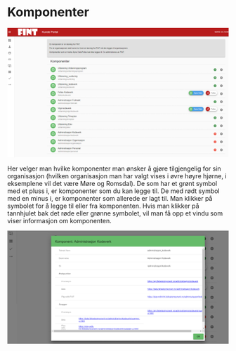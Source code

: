 # Komponenter

![ill4](../_media/kundeportal-4.png)

Her velger man hvilke komponenter man ønsker å gjøre tilgjengelig for sin organisasjon (hvilken organisasjon man har valgt vises i øvre høyre hjørne, i eksemplene vil det være Møre og Romsdal). De som har et grønt symbol med et pluss i, er komponenter som du kan legge til. De med rødt symbol med en minus i, er komponenter som allerede er lagt til. Man klikker på symbolet for å legge til eller fra komponenten. Hvis man klikker på tannhjulet bak det røde eller grønne symbolet, vil man få opp et vindu som viser informasjon om komponenten.

![ill5](../_media/kundeportal-5.png)
